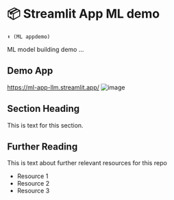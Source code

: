 # 📦 Streamlit App ML demo  
```
⬆️ (ML appdemo)
```

ML model building demo  ...

## Demo App
https://ml-app-llm.streamlit.app/
![image](https://github.com/njasharp/ml-app/assets/39777038/f69e12e2-c304-4ff8-9183-cd3efbdcaf0b)



## Section Heading

This is text for this section.

## Further Reading

This is text about further relevant resources for this repo
- Resource 1
- Resource 2
- Resource 3
